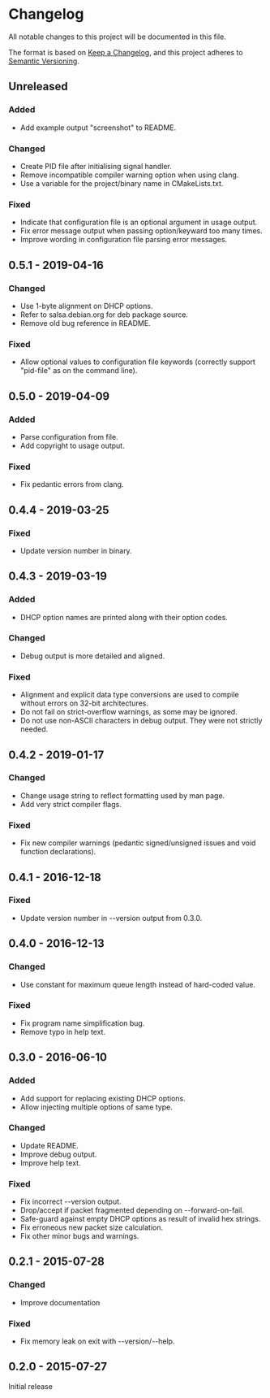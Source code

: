 # Changelog
All notable changes to this project will be documented in this file.

The format is based on [Keep a Changelog](https://keepachangelog.com/en/1.0.0/),
and this project adheres to [Semantic Versioning](https://semver.org/spec/v2.0.0.html).

## Unreleased
### Added
- Add example output "screenshot" to README.

### Changed
- Create PID file after initialising signal handler.
- Remove incompatible compiler warning option when using clang.
- Use a variable for the project/binary name in CMakeLists.txt.

### Fixed
- Indicate that configuration file is an optional argument in usage output.
- Fix error message output when passing option/keyward too many times.
- Improve wording in configuration file parsing error messages.

## 0.5.1 - 2019-04-16
### Changed
- Use 1-byte alignment on DHCP options.
- Refer to salsa.debian.org for deb package source.
- Remove old bug reference in README.

### Fixed
- Allow optional values to configuration file keywords (correctly support
  "pid-file" as on the command line).

## 0.5.0 - 2019-04-09
### Added
- Parse configuration from file.
- Add copyright to usage output.

### Fixed
- Fix pedantic errors from clang.

## 0.4.4 - 2019-03-25
### Fixed
- Update version number in binary.

## 0.4.3 - 2019-03-19
### Added
- DHCP option names are printed along with their option codes.

### Changed
- Debug output is more detailed and aligned.

### Fixed
- Alignment and explicit data type conversions are used to compile without
  errors on 32-bit architectures.
- Do not fail on strict-overflow warnings, as some may be ignored.
- Do not use non-ASCII characters in debug output. They were not strictly
  needed.

## 0.4.2 - 2019-01-17
### Changed
- Change usage string to reflect formatting used by man page.
- Add very strict compiler flags.

### Fixed
- Fix new compiler warnings (pedantic signed/unsigned issues and void function
  declarations).

## 0.4.1 - 2016-12-18
### Fixed
- Update version number in --version output from 0.3.0.

## 0.4.0 - 2016-12-13
### Changed
- Use constant for maximum queue length instead of hard-coded value.

### Fixed
- Fix program name simplification bug.
- Remove typo in help text.

## 0.3.0 - 2016-06-10
### Added
- Add support for replacing existing DHCP options.
- Allow injecting multiple options of same type.

### Changed
- Update README.
- Improve debug output.
- Improve help text.

### Fixed
- Fix incorrect --version output.
- Drop/accept if packet fragmented depending on --forward-on-fail.
- Safe-guard against empty DHCP options as result of invalid hex strings.
- Fix erroneous new packet size calculation.
- Fix other minor bugs and warnings.

## 0.2.1 - 2015-07-28
### Changed
- Improve documentation

### Fixed
- Fix memory leak on exit with --version/--help.

## 0.2.0 - 2015-07-27
Initial release
